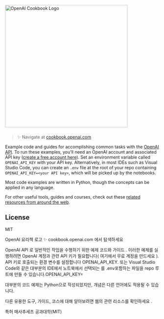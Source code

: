 <a href="https://cookbook.openai.com" target="_blank">
  <picture>
    <source media="(prefers-color-scheme: dark)" srcset="/images/openai-cookbook-white.png" style="max-width: 100%; width: 400px; margin-bottom: 20px">
    <img alt="OpenAI Cookbook Logo" src="/images/openai-cookbook.png" width="400px">
  </picture>
</a>

<h3></h3>
 
> ✨ Navigate at [cookbook.openai.com](https://cookbook.openai.com)

Example code and guides for accomplishing common tasks with the [OpenAI API](https://platform.openai.com/docs/introduction). To run these examples, you'll need an OpenAI account and associated API key ([create a free account here](https://beta.openai.com/signup)). Set an environment variable called `OPENAI_API_KEY` with your API key. Alternatively, in most IDEs such as Visual Studio Code, you can create an `.env` file at the root of your repo containing `OPENAI_API_KEY=<your API key>`, which will be picked up by the notebooks.

Most code examples are written in Python, though the concepts can be applied in any language.

For other useful tools, guides and courses, check out these [related resources from around the web](https://cookbook.openai.com/related_resources).

## License

MIT


OpenAI 요리책 로고
✨ cookbook.openai.com 에서 탐색하세요

OpenAI API 로 일반적인 작업을 수행하기 위한 예제 코드와 가이드 . 이러한 예제를 실행하려면 OpenAI 계정과 관련 API 키가 필요합니다( 여기에서 무료 계정을 만드세요 ). API 키로 호출되는 환경 변수를 설정합니다 OPENAI_API_KEY. 또는 Visual Studio Code와 같은 대부분의 IDE에서 노트북에서 선택되는 를 .env포함하는 파일을 repo 루트에 만들 수 있습니다.OPENAI_API_KEY=<your API key>

대부분의 코드 예제는 Python으로 작성되었지만, 개념은 다른 언어에도 적용될 수 있습니다.

다른 유용한 도구, 가이드, 코스에 대해 알아보려면 웹의 관련 리소스를 확인하세요 .

특허
매사추세츠 공과대학(MIT)
